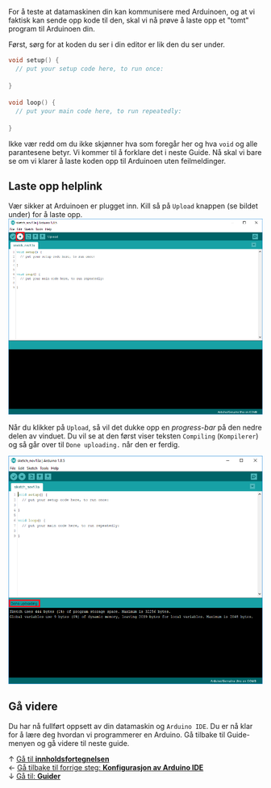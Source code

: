 For å teste at datamaskinen din kan kommunisere med Arduinoen, og at vi faktisk kan sende opp kode til den, skal vi nå prøve å laste opp et "tomt" program til Arduinoen din.

Først, sørg for at koden du ser i din editor er lik den du ser under.

``` cpp
void setup() {
  // put your setup code here, to run once:

}

void loop() {
  // put your main code here, to run repeatedly:

}
```

Ikke vær redd om du ikke skjønner hva som foregår her og hva `void` og alle parantesene betyr. Vi kommer til å forklare det i neste Guide. Nå skal vi bare se om vi klarer å laste koden opp til Arduinoen uten feilmeldinger.

## Laste opp helplink

Vær sikker at Arduinoen er plugget inn. Kill så på `Upload` knappen (se bildet under) for å laste opp.  
![Upload knappen, for å laste opp kode til Arduinoen][upload-empty]

Når du klikker på `Upload`, så vil det dukke opp en *progress-bar* på den nedre delen av vinduet. Du vil se at den først viser teksten `Compiling` (`Kompilerer`) og så går over til `Done uploading.` når den er ferdig.

![Skjermen etter opplastingen er fullført][upload-empty-complete]

## Gå videre

Du har nå fullført oppsett av din datamaskin og `Arduino IDE`. Du er nå klar for å lære deg hvordan vi programmerer en Arduino. Gå tilbake til Guide-menyen og gå videre til neste guide.

&uarr; [Gå til **innholdsfortegnelsen**][setup-home]  
&larr; [Gå tilbake til forrige steg: **Konfigurasjon av Arduino IDE**][config-arduino-ide]  
&darr; [Gå til: **Guider**][guides-home]  

[setup-home]: Oppsett-for-programmering
[config-arduino-ide]: Konfigurasjon-av-Arduino-IDE
[guides-home]: airbit-Guider
[upload-empty]: Arduino-IDE-Upload-empty.png
[upload-empty-complete]: Arduino-IDE-Upload-empty-complete.png
